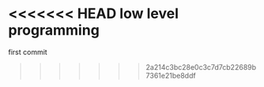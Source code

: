 <<<<<<< HEAD
low level programming
=======
first commit
>>>>>>> 2a214c3bc28e0c3c7d7cb22689b7361e21be8ddf

